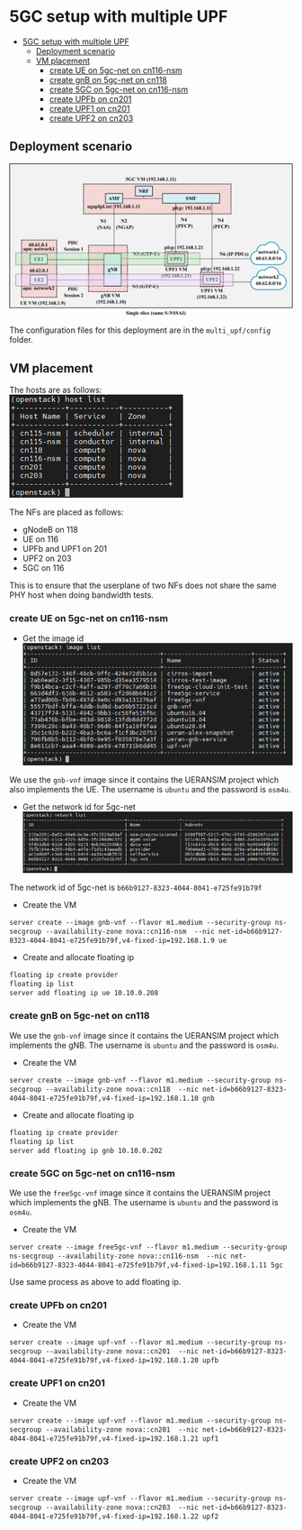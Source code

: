 # 5GC setup with multiple UPF

- [5GC setup with multiple UPF](#5gc-setup-with-multiple-upf)
  - [Deployment scenario](#deployment-scenario)
  - [VM placement](#vm-placement)
    - [create UE on 5gc-net on cn116-nsm](#create-ue-on-5gc-net-on-cn116-nsm)
    - [create gnB on 5gc-net on cn118](#create-gnb-on-5gc-net-on-cn118)
    - [create 5GC on 5gc-net on cn116-nsm](#create-5gc-on-5gc-net-on-cn116-nsm)
    - [create UPFb on cn201](#create-upfb-on-cn201)
    - [create UPF1 on cn201](#create-upf1-on-cn201)
    - [create UPF2 on cn203](#create-upf2-on-cn203)

## Deployment scenario

![multi upf](../images/multi_upf_deployment.png)

The configuration files for this deployment are in the `multi_upf/config` folder.

## VM placement
The hosts are as follows:  
![hosts](../images/hosts.png)

The NFs are placed as follows:
-	gNodeB on 118
-	UE on 116
-	UPFb and UPF1 on 201
-	UPF2 on 203
-	5GC on 116

This is to ensure that the userplane of two NFs does not share the same PHY host when doing bandwidth tests.

### create UE on 5gc-net on cn116-nsm
- Get the image id  
![images](../images/images.png)

We use the `gnb-vnf` image since it contains the UERANSIM project which also implements the UE.
The username is `ubuntu` and the password is `osm4u`.

- Get the network id for 5gc-net  
![images](../images/networks.png)

The network id of 5gc-net is `b66b9127-8323-4044-8041-e725fe91b79f`

- Create the VM
```
server create --image gnb-vnf --flavor m1.medium --security-group ns-secgroup --availability-zone nova::cn116-nsm  --nic net-id=b66b9127-8323-4044-8041-e725fe91b79f,v4-fixed-ip=192.168.1.9 ue
```

- Create and allocate floating ip
```
floating ip create provider
floating ip list
server add floating ip ue 10.10.0.208
```

### create gnB on 5gc-net on cn118
We use the `gnb-vnf` image since it contains the UERANSIM project which implements the gNB.
The username is `ubuntu` and the password is `osm4u`.

- Create the VM
```
server create --image gnb-vnf --flavor m1.medium --security-group ns-secgroup --availability-zone nova::cn118  --nic net-id=b66b9127-8323-4044-8041-e725fe91b79f,v4-fixed-ip=192.168.1.10 gnb
```

- Create and allocate floating ip
```
floating ip create provider
floating ip list
server add floating ip gnb 10.10.0.202
```

### create 5GC on 5gc-net on cn116-nsm
We use the `free5gc-vnf` image since it contains the UERANSIM project which implements the gNB.
The username is `ubuntu` and the password is `osm4u`.

- Create the VM
```
server create --image free5gc-vnf --flavor m1.medium --security-group ns-secgroup --availability-zone nova::cn116-nsm  --nic net-id=b66b9127-8323-4044-8041-e725fe91b79f,v4-fixed-ip=192.168.1.11 5gc
```
Use same process as above to add floating ip.

### create UPFb on cn201
- Create the VM
```
server create --image upf-vnf --flavor m1.medium --security-group ns-secgroup --availability-zone nova::cn201  --nic net-id=b66b9127-8323-4044-8041-e725fe91b79f,v4-fixed-ip=192.168.1.20 upfb
```

### create UPF1 on cn201
- Create the VM
```
server create --image upf-vnf --flavor m1.medium --security-group ns-secgroup --availability-zone nova::cn201  --nic net-id=b66b9127-8323-4044-8041-e725fe91b79f,v4-fixed-ip=192.168.1.21 upf1
```

### create UPF2 on cn203
- Create the VM
```
server create --image upf-vnf --flavor m1.medium --security-group ns-secgroup --availability-zone nova::cn203  --nic net-id=b66b9127-8323-4044-8041-e725fe91b79f,v4-fixed-ip=192.168.1.22 upf2
```